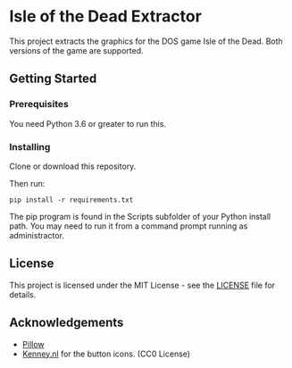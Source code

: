 # Isle of the Dead Extractor

This project extracts the graphics for the DOS game Isle of the Dead.
Both versions of the game are supported.

## Getting Started

### Prerequisites

You need Python 3.6 or greater to run this.

### Installing

Clone or download this repository.

Then run:

    pip install -r requirements.txt

The pip program is found in the Scripts subfolder of your Python install path.
You may need to run it from a command prompt running as administractor.

## License

This project is licensed under the MIT License - see the [LICENSE](LICENSE) file for details.

## Acknowledgements

* [Pillow](https://github.com/python-pillow/Pillow)
* [Kenney.nl](https://opengameart.org/content/game-icons) for the button icons. (CC0 License)
